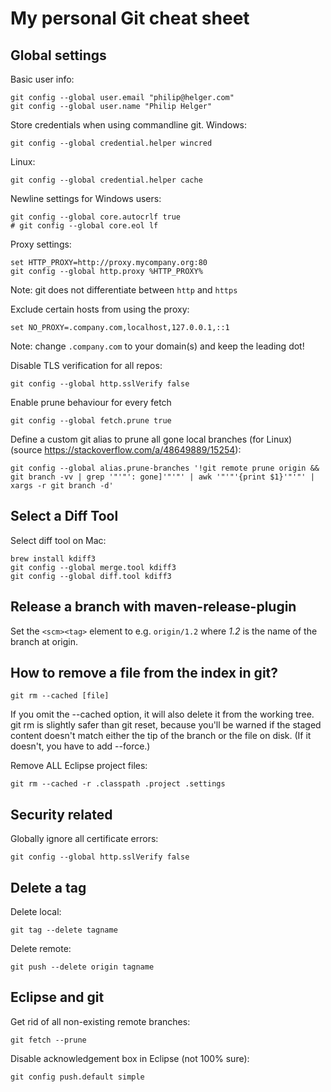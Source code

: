 # My personal Git cheat sheet

## Global settings

Basic user info:

```
git config --global user.email "philip@helger.com"
git config --global user.name "Philip Helger"
```

Store credentials when using commandline git.
Windows:

```
git config --global credential.helper wincred
```

Linux:

```
git config --global credential.helper cache
```

Newline settings for Windows users:

```
git config --global core.autocrlf true
# git config --global core.eol lf
```

Proxy settings:

```
set HTTP_PROXY=http://proxy.mycompany.org:80
git config --global http.proxy %HTTP_PROXY%
```

Note: git does not differentiate between `http` and `https`

Exclude certain hosts from using the proxy:

```
set NO_PROXY=.company.com,localhost,127.0.0.1,::1
```

Note: change `.company.com` to your domain(s) and keep the leading dot!

Disable TLS verification for all repos:

```
git config --global http.sslVerify false
```

Enable prune behaviour for every fetch

```
git config --global fetch.prune true
```

Define a custom git alias to prune all gone local branches (for Linux) (source https://stackoverflow.com/a/48649889/15254):

```
git config --global alias.prune-branches '!git remote prune origin && git branch -vv | grep '"'"': gone]'"'"' | awk '"'"'{print $1}'"'"' | xargs -r git branch -d'
```

## Select a Diff Tool

Select diff tool on Mac:
```
brew install kdiff3
git config --global merge.tool kdiff3
git config --global diff.tool kdiff3
```

## Release a branch with maven-release-plugin

Set the `<scm><tag>` element to e.g. `origin/1.2` where *1.2* is the name of the branch at origin.

## How to remove a file from the index in git?

```
git rm --cached [file]
```

If you omit the --cached option, it will also delete it from the working tree. git rm is slightly safer than git reset, because you'll be warned if the staged content doesn't match either the tip of the branch or the file on disk. (If it doesn't, you have to add --force.)

Remove ALL Eclipse project files:

```
git rm --cached -r .classpath .project .settings
```

## Security related

Globally ignore all certificate errors:

```
git config --global http.sslVerify false
```

## Delete a tag

Delete local:

```
git tag --delete tagname
```

Delete remote:

```
git push --delete origin tagname
```

## Eclipse and git

Get rid of all non-existing remote branches:

```
git fetch --prune
```

Disable acknowledgement box in Eclipse (not 100% sure):

```
git config push.default simple
```
